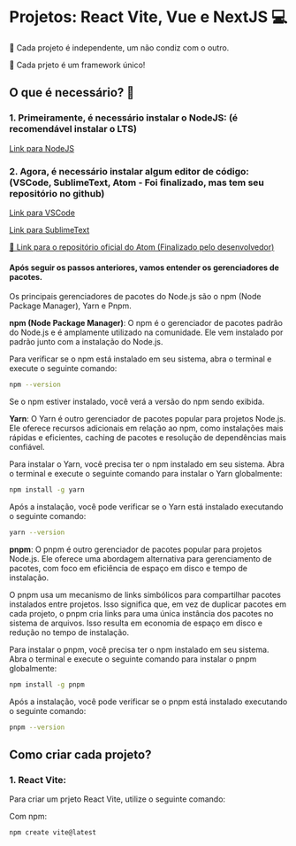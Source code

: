 <h1>Projetos: React Vite, Vue e NextJS 💻</h1>
<p>📌 Cada projeto é independente, um não condiz com o outro.</p>
<p>📌 Cada prjeto é um framework único!</p>

<h2>O que é necessário? 🔧</h2>
<h3>1. Primeiramente, é necessário instalar o NodeJS: (é recomendável instalar o LTS)</h3>

<a href="https://nodejs.org/en">Link para NodeJS</a>

<h3>2. Agora, é necessário instalar algum editor de código: (VSCode, SublimeText, Atom - Foi finalizado, mas tem seu repositório no github)</h3>

<a href="https://code.visualstudio.com/download">Link para VSCode</a>

<a href="https://www.sublimetext.com/">Link para SublimeText</a>

<a href="https://github.com/atom/atom">🔴 Link para o repositório oficial do Atom (Finalizado pelo desenvolvedor)</a>

<h4><strong>Após seguir os passos anteriores, vamos entender os gerenciadores de pacotes.</strong></h4>
<p>
    Os principais gerenciadores de pacotes do Node.js são o npm (Node Package Manager), Yarn e Pnpm.
</p>

<p>
<strong>npm (Node Package Manager)</strong>: O npm é o gerenciador de pacotes padrão do Node.js e é amplamente utilizado na comunidade. Ele vem instalado por padrão junto com a instalação do Node.js.

Para verificar se o npm está instalado em seu sistema, abra o terminal e execute o seguinte comando:
```bash
npm --version
```
Se o npm estiver instalado, você verá a versão do npm sendo exibida.

<strong>Yarn</strong>: O Yarn é outro gerenciador de pacotes popular para projetos Node.js. Ele oferece recursos adicionais em relação ao npm, como instalações mais rápidas e eficientes, caching de pacotes e resolução de dependências mais confiável.

Para instalar o Yarn, você precisa ter o npm instalado em seu sistema. Abra o terminal e execute o seguinte comando para instalar o Yarn globalmente:
```bash
npm install -g yarn
```
Após a instalação, você pode verificar se o Yarn está instalado executando o seguinte comando:
```bash
yarn --version
```

<strong>pnpm</strong>: O pnpm é outro gerenciador de pacotes popular para projetos Node.js. Ele oferece uma abordagem alternativa para gerenciamento de pacotes, com foco em eficiência de espaço em disco e tempo de instalação.

O pnpm usa um mecanismo de links simbólicos para compartilhar pacotes instalados entre projetos. Isso significa que, em vez de duplicar pacotes em cada projeto, o pnpm cria links para uma única instância dos pacotes no sistema de arquivos. Isso resulta em economia de espaço em disco e redução no tempo de instalação.

Para instalar o pnpm, você precisa ter o npm instalado em seu sistema. Abra o terminal e execute o seguinte comando para instalar o pnpm globalmente:

```bash
npm install -g pnpm
```

Após a instalação, você pode verificar se o pnpm está instalado executando o seguinte comando:

```bash
pnpm --version
```
</p>

<h2>Como criar cada projeto?</h2>
    <h3>1. React Vite:</h3>
<div>
<p>
Para criar um prjeto React Vite, utilize o seguinte comando:

Com npm:
```bash
npm create vite@latest
```

</p>
</div>